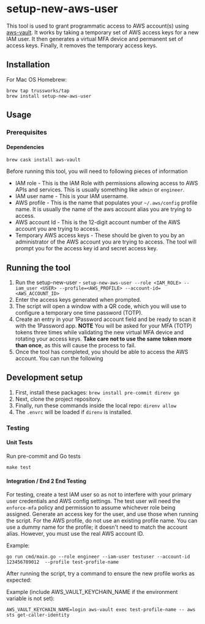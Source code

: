 # setup-new-aws-user

This tool is used to grant programmatic access to AWS account(s) using
[aws-vault](https://github.com/99designs/aws-vault). It works by taking a
temporary set of AWS access keys for a new IAM user. It then generates a
virtual MFA device and permanent set of access keys. Finally, it removes
the temporary access keys.

## Installation

For Mac OS Homebrew:

```shell
brew tap trussworks/tap
brew install setup-new-aws-user
```

## Usage

### Prerequisites

#### Dependencies

```shell
brew cask install aws-vault
```

Before running this tool, you will need to following pieces of information

* IAM role - This is the IAM Role with permissions allowing access to AWS APIs
  and services. This is usually something like `admin` or `engineer`.
* IAM user name - This is your IAM username.
* AWS profile - This is the name that populates your `~/.aws/config` profile
  name. It is usually the name of the aws account alias you are trying to access.
* AWS account Id - This is the 12-digit account number of the AWS account you
  are trying to access.
* Temporary AWS access keys - These should be given to you by an administrator
  of the AWS account you are trying to access. The tool will prompt you for
  the access key id and secret access key.

## Running the tool

1. Run the setup-new-user - `setup-new-aws-user --role <IAM_ROLE> --iam_user <USER> --profile=<AWS_PROFILE> --account-id=<AWS_ACCOUNT_ID>`
2. Enter the access keys generated when prompted.
3. The script will open a window with a QR code, which you will use to configure
  a temporary one time password (TOTP).
4. Create an entry in your 1Password account field and be ready to scan it with the 1Password app.
**NOTE** You will be asked for your MFA (TOTP) tokens three times while
validating the new virtual MFA device and rotating your access keys.
**Take care not to use the same token
more than once**, as this will cause the process to fail.
5. Once the tool has completed, you should be able to access the AWS account. You can run the following

## Development setup

1. First, install these packages: `brew install pre-commit direnv go`
2. Next, clone the project repository.
3. Finally, run these commands inside the local repo: `direnv allow`
4. The `.envrc` will be loaded if `direnv` is installed.

### Testing

#### Unit Tests

Run pre-commit and Go tests

```shell
make test
```

#### Integration / End 2 End Testing

For testing, create a test IAM user so as not to interfere with your primary
user credentials and AWS config settings. The test user will need the
`enforce-mfa` policy and permission to assume whichever role being assigned.
Generate an access key for the user, and use those when running the script. For
the AWS profile, do not use an existing profile name. You can use a dummy name
for the profile; it doesn't need to match the account alias. However, you must
use the real AWS account ID.

Example:

```shell
go run cmd/main.go --role engineer --iam-user testuser --account-id 123456789012  --profile test-profile-name
```

After running the script, try a command to ensure the new profile works as
expected:

Example (include AWS_VAULT_KEYCHAIN_NAME if the environment variable is not
set):

```shell
AWS_VAULT_KEYCHAIN_NAME=login aws-vault exec test-profile-name -- aws sts get-caller-identity
```
